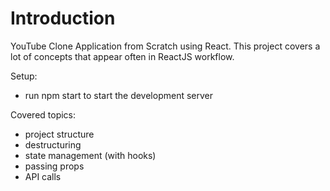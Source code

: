 # Introduction

YouTube Clone Application from Scratch using React. This project covers a lot of concepts that appear often in ReactJS workflow. 

Setup:
- run  npm start to start the development server

Covered topics:
- project structure
- destructuring
- state management (with hooks)
- passing props
- API calls


